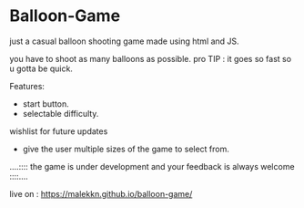 # Balloon-Game
 
just a casual balloon shooting game made using html and JS.

you have to shoot as many balloons as possible.
pro TIP : it goes so fast so u gotta be quick.


Features:
- start button.
- selectable difficulty.

wishlist for future updates
- give the user multiple sizes of the game to select from.


....:::: the game is under development and your feedback is always welcome ::::....

live on :  https://malekkn.github.io/balloon-game/
